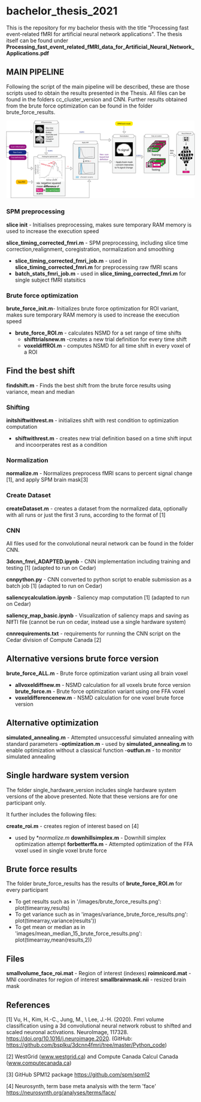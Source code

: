 # bachelor_thesis_2021
This is the repository for my bachelor thesis with the title "Processing fast event-related fMRI for artificial neural network applications". The thesis itself can be found under **Processing_fast_event_related_fMRI_data_for_Artificial_Neural_Network_Applications.pdf**

## MAIN PIPELINE 

Following the script of the main pipeline will be described, these are those scripts used to obtain the results presented in the Thesis. 
All files can be found in the folders cc_cluster_version and CNN. Further results obtained from the brute force optimization can be found in the folder brute_force_results.

![pipeline pictue](https://github.com/htscode/bachelor_thesis_2021/blob/master/images/structure_thesis.png)

### SPM preprocessing 

**slice init** - Initialises preprocessing, makes sure temporary RAM memory is used to increase the execution speed 

**slice_timing_corrected_fmri.m** - SPM preprocessing, including slice time correction,realignment, coregistration, normalization and smoothing

  - **slice_timing_corrected_fmri_job.m** - used in **slice_timing_corrected_fmri.m** for preprocessing raw fMRI scans
  - **batch_stats_fmri_job.m** -  used in **slice_timing_corrected_fmri.m** for single subject fMRI statsitics 

### Brute force optimization 

**brute_force_init.m**- Initializes brute force optimization for ROI variant, makes sure temporary RAM memory is used to increase the execution speed 

  - **brute_force_ROI.m** - calculates NSMD for a set range of time shifts  
      - **shifttrialsnew.m** -creates a new trial definition for every time shift
      - **voxeldiffROI.m** - computes NSMD for all time shift in every voxel of a ROI
     
## Find the best shift 

**findshift.m** - Finds the best shift from the brute force results using variance, mean and median 

### Shifting
**initshiftwithrest.m** - initializes shift with rest condition to optimization computation 
 - **shiftwithrest.m** - creates new trial definition based on a time shift input and incoorperates rest as a condition

### Normalization 

**normalize.m** - Normalizes preprocess fMRI scans to percent signal change [1], and apply SPM brain mask[3] 

### Create Dataset 

**createDataset.m** - creates a dataset from the normalized data, optionally with all runs or just the first 3 runs, according to the format of [1]

### CNN 

All files used for the convolutional neural network can be found in the folder CNN.

**3dcnn_fmri_ADAPTED.ipynb** - CNN implementation including training and testing [1] (adapted to run on Cedar)

**cnnpython.py** - CNN converted to python script to enable submission as a batch job [1]  (adapted to run on Cedar)

**saliencycalculation.ipynb** - Saliency map computation [1] (adapted to run on Cedar)

**saliency_map_basic.ipynb**  - Visualization of saliency maps and saving as NIfTI file (cannot be run on cedar, instead use a single hardware system)

**cnnrequirements.txt** - requirements for running the CNN script on the Cedar division of Compute Canada [2]

## Alternative versions brute force version 

**brute_force_ALL.m** - Brute force optimization variant using all brain voxel 
  - **allvoxeldiffnew.m** - NSMD calculation for all voxels brute force version
**brute_force.m** - Brute force optimization variant using one FFA voxel 
  - **voxeldifferencenew.m** - NSMD calculation for one voxel brute force version

## Alternative optimization 

**simulated_annealing.m** - Attempted unsuccessful simulated annealing with standard parameters 
 -**optimization.m** - used by **simulated_annealing.m** to enable optimization without a classical function 
 -**outfun.m** - to monitor simulated annealing 

## Single hardware system version 

The folder single_hardware_version includes single hardware system versions of the above presented. Note that these versions are for one participant only. 

It further includes the following files: 

**create_roi.m** - creates region of interest based on [4] 
  - used by **normalize.m* 
**downhillsimplex.m** - Downhill simplex optimization attempt 
**forbetterffa.m** - Attempted optimization of the FFA voxel used in single voxel brute force  

## Brute force results 

The folder brute_force_results has the results of **brute_force_ROI.m** for every participant

- To get results such as in '/images/brute_force_results.png': plot(timearray,results)
- To get variance such as in 'images/variance_brute_force_results.png': plot(timearray,variance(results'))
- To get mean or median as in 'images/mean_median_15_brute_force_results.png':  plot(timearray,mean(results,2))

## Files

**smallvolume_face_roi.mat** - Region of interest (indexes)
**roimnicord.mat** - MNI coordinates for region of interest
**smallbrainmask.nii** - resized brain mask 


## References 

[1] Vu, H., Kim, H.-C., Jung, M., \ Lee, J.-H. (2020). Fmri volume classification using a 3d convolutional neural network robust to shifted and scaled neuronal activations. NeuroImage, 117328. https://doi.org/10.1016/j.neuroimage.2020.  (GitHub: https://github.com/bsplku/3dcnn4fmri/tree/master/Python_code)

[2]  WestGrid (www.westgrid.ca) and Compute Canada Calcul Canada (www.computecanada.ca) 

[3] GitHub SPM12 package https://github.com/spm/spm12

[4] Neurosynth, term base meta analysis with the term 'face' https://neurosynth.org/analyses/terms/face/ 
